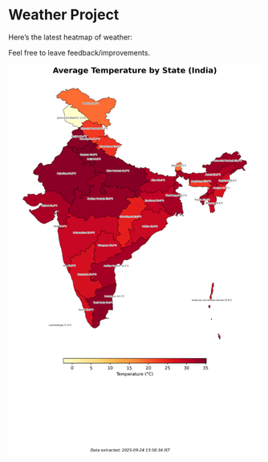 # Weather Project

Here’s the latest heatmap of weather:

Feel free to leave feedback/improvements.

![India Heatmap](docs/assets/india_heatmap.png?v=D3A9D4)
